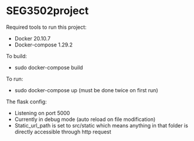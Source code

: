 # SEG3502project

Required tools to run this project:
- Docker 20.10.7
- Docker-compose 1.29.2

To build:
- sudo docker-compose build 

To run:
- sudo docker-compose up (must be done twice on first run)

The flask config:
- Listening on port 5000
- Currently in debug mode (auto reload on file modification)
- Static_url_path is set to src/static which means anything in that folder is directly accessible through http request
